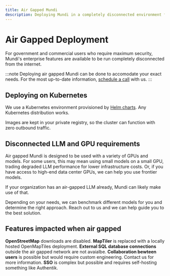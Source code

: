 ```yaml
---
title: Air Gapped Mundi
description: Deploying Mundi in a completely disconnected environment for maximum security
---
```


# Air Gapped Deployment

For government and commercial users who require maximum security, Mundi's enterprise features are available to be run completely disconnected from the internet.

:::note
Deploying air gapped Mundi can be done to accomodate your exact needs. For the most up-to-date
information, [schedule a call](https://cal.com/buntinglabs/30min) with us.
:::

## Deploying on Kubernetes

We use a Kubernetes environment provisioned by [Helm charts](https://helm.sh/). Any Kubernetes distribution works.

Images are kept in your private registry, so the cluster can function with zero outbound traffic.

## Disconnected LLM and GPU requirements

Air gapped Mundi is designed to be used with a variety of GPUs and models. For some users, this may mean using small models on a small GPU, trading degraded LLM performance for lower infrastructure costs. Or, if you have access to high-end data center GPUs, we can help you use frontier models.

If your organization has an air-gapped LLM already, Mundi can likely make use of that.

Depending on your needs, we can benchmark different models for you and determine the right approach. Reach out to us and we can help guide you to the best solution.

## Features impacted when air gapped
**OpenStreetMap** downloads are disabled.
**MapTiler** is replaced with a locally hosted OpenMapTiles deployment.
**External SQL database connections** outside the air gapped network are not avaialbe.
**Collaboration bewteen users** is possible but would require custom engineering. Contact us for more information.
**SSO** is complex but possible and requires self-hosting something like Authentik.

